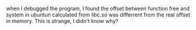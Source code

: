 when I debugged the program, I found the offset between function free and system in ubuntun calculated from libc.so was differrent from the real offset in memory. This is strange, I didn't know why?
